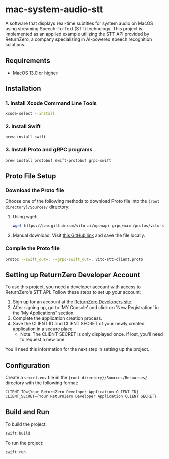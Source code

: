 # mac-system-audio-stt

A software that displays real-time subtitles for system audio on MacOS using streaming Speech-To-Text (STT) technology. This project is implemented as an applied example utilizing the STT API provided by ReturnZero, a company specializing in AI-powered speech recognition solutions.

## Requirements

- MacOS 13.0 or higher

## Installation

### 1. Install Xcode Command Line Tools

```bash
xcode-select --install
```

### 2. Install Swift

```bash
brew install swift
```

### 3. Install Proto and gRPC programs

```bash
brew install protobuf swift-protobuf grpc-swift
```

## Proto File Setup

### Download the Proto file

Choose one of the following methods to download Proto file into the `{root directory}/Sources/` directory:

1. Using wget:
   ```bash
   wget https://raw.github.com/vito-ai/openapi-grpc/main/protos/vito-stt-client.proto
   ```

2. Manual download:
   Visit [this GitHub link](https://github.com/vito-ai/openapi-grpc/blob/main/protos/vito-stt-client.proto) and save the file locally.

### Compile the Proto file

```bash
protoc --swift_out=. --grpc-swift_out=. vito-stt-client.proto
```

## Setting up ReturnZero Developer Account

To use this project, you need a developer account with access to ReturnZero's STT API. Follow these steps to set up your account:

1. Sign up for an account at the [ReturnZero Developers site](https://developers.rtzr.ai).
2. After signing up, go to 'MY Console' and click on 'New Registration' in the 'My Applications' section.
3. Complete the application creation process.
4. Save the CLIENT ID and CLIENT SECRET of your newly created application in a secure place.
   - Note: The CLIENT SECRET is only displayed once. If lost, you'll need to request a new one.

You'll need this information for the next step in setting up the project.

## Configuration

Create a `secret.env` file in the `{root directory}/Sources/Resources/` directory with the following format:

```
CLIENT_ID={Your ReturnZero Developer Application CLIENT ID}
CLIENT_SECRET={Your ReturnZero Developer Application CLIENT SECRET}
```

## Build and Run

To build the project:

```bash
swift build
```

To run the project:

```bash
swift run
```
